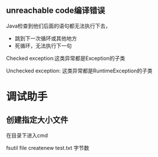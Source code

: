 ## unreachable code编译错误

Java检查到他们后面的语句都无法执行下去，

* 跳到下一次循环或其他地方
* 死循环，无法执行下一句







Checked exception:这类异常都是Exception的子类 

Unchecked exception: 这类异常都是RuntimeException的子类









# 调试助手



## 创建指定大小文件

在目录下进入cmd

fsutil file createnew test.txt 字节数







